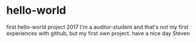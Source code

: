 # hello-world
first hello-world project 2017
I'm a auditor-student and that's not my first experiences with github, but my first own project.
have a nice day
Steven
